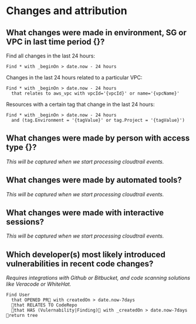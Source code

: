 # Changes and attribution

## What changes were made in environment, SG or VPC in last time period {}?

Find all changes in the last 24 hours:

```j1ql
Find * with _beginOn > date.now - 24 hours
```

Changes in the last 24 hours related to a particular VPC:

```j1ql
Find * with _beginOn > date.now - 24 hours
  that relates to aws_vpc with vpcId='{vpcId}' or name='{vpcName}'
```

Resources with a certain tag that change in the last 24 hours:

```j1ql
Find * with _beginOn > date.now - 24 hours
  and (tag.Environment = '{tagValue}' or tag.Project = '{tagValue}')
```

## What changes were made by person with access type {}?

_This will be captured when we start processing cloudtrail events._

## What changes were made by automated tools?

_This will be captured when we start processing cloudtrail events._

## What changes were made with interactive sessions?

_This will be captured when we start processing cloudtrail events._

## Which developer(s) most likely introduced vulnerabilities in recent code changes?

_Requires integrations with Github or Bitbucket, and code scanning solutions like Veracode or WhiteHat._

```j1ql
Find User
  that OPENED PR with createdOn > date.now-7days
  that RELATES TO CodeRepo
  that HAS (Vulernability|Finding) with _createdOn > date.now-7days
return tree
```
